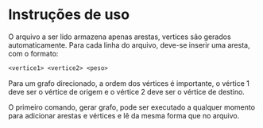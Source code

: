 # Instruções de uso

O arquivo a ser lido armazena apenas arestas, vertices são gerados automaticamente. Para cada linha do arquivo, deve-se inserir uma aresta, com o formato:

```txt
<vertice1> <vertice2> <peso>
```

Para um grafo direcionado, a ordem dos vértices é importante, o vértice 1 deve ser o vértice de origem e o vértice 2 deve ser o vértice de destino.

O primeiro comando, gerar grafo, pode ser executado a qualquer momento para adicionar arestas e vértices e lê da mesma forma que no arquivo.
